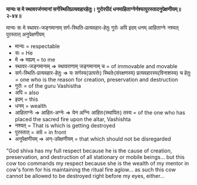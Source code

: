 **मान्यः स मे स्थावरजंगमानां सर्गस्थितिप्रत्यवहारहेतुः। गुरोरपीदं धनमाहिताग्नेर्नश्यत्पुरस्तादनुपेक्षणीयम्॥२-४४॥**  
  
मान्यः सः मे स्थावर-जङ्गमानाम् सर्ग-स्थिति-प्रत्यवहार-हेतुः गुरोः अपि इदम् धनम् आहिताग्नेः नश्यत् पुरस्तात् अनुपेक्षणीयम्

-   मान्यः = respectable
-   सः = He
-   मे => मह्यम् = to me
-   स्थावर-जङ्गमानाम् => स्थावराणाम् जङ्गमानाम् च = of immovable and movable
-   सर्ग-स्थिति-प्रत्यवहार-हेतुः => यः सर्गस्य(उत्पत्तेः) स्थितेः(संरक्षणस्य) प्रत्यवहारस्य(विनाशस्य) च हेतुः = one who is the reason for creation, preservation and destruction
-   गुरोः = of the guru Vashistha
-   अपि = also
-   इदम् = this
-   धनम् = wealth
-   आहिताग्नेः => आहित-अग्नेः => येन अग्निः आहितः(स्थापितः) तस्य = of the one who has placed the sacred fire upon the altar, Vashishta
-   नश्यत् = That is which is getting destroyed
-   पुरस्तात् = अग्रे = in front
-   अनुपेक्षणीयम् => अन्-उपेक्षणीयम् =  that which should not be disregarded

"God shiva has my full respect because he is the cause of creation, preservation, and destruction of all stationary or mobile beings... but this cow too commands my respect because she is the wealth of my mentor in cow's form for his maintaining the ritual fire aglow... as such this cow cannot be allowed to be destroyed right before my eyes, either...